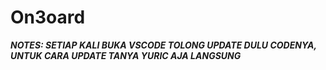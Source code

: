 # On3oard

***NOTES: SETIAP KALI BUKA VSCODE TOLONG UPDATE DULU CODENYA, UNTUK CARA UPDATE TANYA YURIC AJA LANGSUNG***
